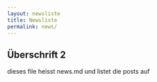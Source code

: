 ```yaml
---
layout: newsliste
title: Newsliste
permalink: news/
---
```

## Überschrift 2

dieses file heisst news.md und listet die posts auf